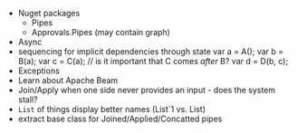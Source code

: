 - Nuget packages
	- Pipes
	- Approvals.Pipes (may contain graph)
- Async
- sequencing for implicit dependencies through state
	var a = A();
	var b = B(a); 
	var c = C(a); // is it important that C comes *after* B?
	var d = D(b, c);
- Exceptions
- Learn about Apache Beam
- Join/Apply when one side never provides an input - does the system stall?
- `List` of things display better names (List`1 vs. List<int>)
- extract base class for Joined/Applied/Concatted pipes
